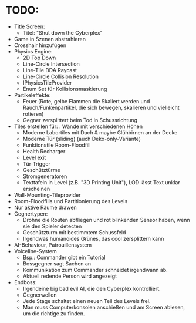 # TODO:
- Title Screen:
    - Titel: "Shut down the Cyberplex"
- Game in Szenen abstrahieren
- Crosshair hinzufügen
- Physics Engine:
    - 2D Top Down
    - Line-Circle Intersection
    - Line-Tile DDA Raycast
    - Line-Circle Collision Resolution
    - IPhysicsTileProvider
    - Enum Set für Kollisionsmaskierung
- Partikeleffekte:
    - Feuer (Rote, gelbe Flammen die Skaliert werden und Rauch/Funkenpartikel, die sich bewegen, skalieren und vielleicht rotieren)
    - Gegner zersplittert beim Tod in Schussrichtung
- Tiles erstellen für:
    . Wände mit verschiedenen Höhen
    - Moderne Labortiles mit Dach & maybe Glühbirnen an der Decke
    - Moderne Tür (sliding) (auch Deko-only-Variante)
    - Funktionstile Room-Floodfill
    - Health Recharger
    - Level exit
    - Tür-Trigger
    - Geschütztürme
    - Stromgeneratoren
    - Texttafeln in Level (z.B. "3D Printing Unit"), LOD lässt Text unklar erscheinen
- Wall-Mounting-Tileprovider
- Room-Floodfills und Partitionierung des Levels
- Nur aktive Räume drawen
- Gegnertypen:
    - Drohne die Routen abfliegen und rot blinkenden Sensor haben, wenn sie den Spieler detecten
    - Geschützturm mit bestimmtem Schussfeld
    - Irgendwas humanoides Grünes, das cool zersplittern kann
- AI-Behaviour, Patrouillensystem
- Voiceline-System
    - Bsp.: Commander gibt ein Tutorial 
    - Bossgegner sagt Sachen an
    - Kommunikation zum Commander schneidet irgendwann ab.
    - Aktuell redende Person wird angezeigt
- Endboss: 
    - Irgendeine big bad evil AI, die den Cyberplex kontrolliert.
    - Gegnerwellen
    - Jede Stage schaltet einen neuen Teil des Levels frei.
    - Man muss Computerkonsolen anschießen und am Screen ablesen, um die richtige zu finden.
